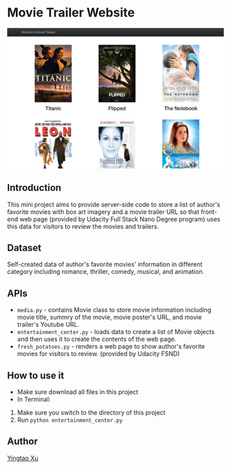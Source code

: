# Movie Trailer Website
![Image of webpage](https://github.com/MomokoXu/Project-Movie-Trailer-Website/blob/master/project/web_sample.png)
## Introduction
This mini project aims to provide server-side code to store a list of author's favorite movies with box art imagery and a movie trailer URL so that front-end web page (provided by Udacity Full Stack Nano Degree program) uses this data for visitors to review the movies and trailers.
## Dataset
Self-created data of author's favorite movies' information in different category including romance, thriller, comedy, musical, and animation.
## APIs

* `media.py` - contains Movie class to store movie information including movie title, summry of the movie, movie poster's URL, and movie trailer's Youtube URL.
* `entertainment_center.py` - loads data to create a list of Movie objects and then uses it to create the contents of the web page. 
* `fresh_potatoes.py` - renders a web page to show author's favorite movies for visitors to review. (provided by Udacity FSND)

## How to use it
* Make sure download all files in this project
* In Terminal: 
1. Make sure you switch to the directory of this project
1. Run `python entertainment_center.py` 

## Author
[Yingtao Xu](https://github.com/MomokoXu)